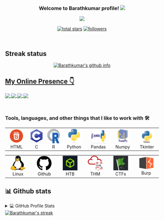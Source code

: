 <h3 align="center">
  Welcome to Barathkumar profile! 
  <img src="https://media.giphy.com/media/hvRJCLFzcasrR4ia7z/giphy.gif" width="28">
 </h3>
<p align="center">
  <img src="https://readme-typing-svg.herokuapp.com/?lines=Pentester;CTF%20Player;Bug%20Hunter;Cyber%20Security%20Enthusiastic&font=Fira%20Code&center=true&width=440&height=45&color=f75c7e&vCenter=true&size=23"></a>
</p>

<p align="center">
 <a href="https://github.com/Barathkumarjk?tab=repositories&sort=stargazers">
    <img alt="total stars" title="Total stars on GitHub" src="https://custom-icon-badges.herokuapp.com/badge/dynamic/json?logo=star&color=55960c&labelColor=488207&label=Stars&style=for-the-badge&query=%24.stars&url=https://api.github-star-counter.workers.dev/user/Barathkumarjk"/></a>
  <a href="https://github.com/Barathkumarjk?tab=followers">
    <img alt="followers" title="Follow me on Github" src="https://custom-icon-badges.herokuapp.com/github/followers/Barathkumarjk?color=236ad3&labelColor=1155ba&style=for-the-badge&logo=person-add&label=Follow&logoColor=white"/></a>
</p>

<br>

## Streak status


<p align="center">
  <a href="https://github-readme-stats.vercel.app">
    <img title="🔥 Get your github profile at github-readme-stats.vercel.app" alt="Barathkumar's github info" src="https://github-readme-stats.vercel.app/api?username=Barathkumarjk&show_icons=true&theme=radical"/>
</p>
 

## My Online Presence 👇
    
<p>
<a href="https://www.instagram.com/cyberexploitme/" target="blank">
<img align="center" src="https://img.shields.io/badge/Instagram-E4405F?style=for-the-badge&logo=instagram&logoColor=white"/>
</a>

<a href="https://in.linkedin.com/in/barathkumar-j-k-7b9699214" target="blank">
<img align="center" src="https://img.shields.io/badge/LinkedIn-0077B5?style=for-the-badge&logo=linkedin&logoColor=white"/>
</a>

<a href="https://twitter.com/CyberExploitMe" target="blank">
<img align="center" src="https://img.shields.io/badge/Twitter-1DA1F2?style=for-the-badge&logo=twitter&logoColor=white"/>
</a>

<a href="https://t.me/cyberexploitme" target="blank">
<img align="center" src="https://img.shields.io/badge/Telegram-1DA1F2?style=for-the-badge&logo=telegram&logoColor=white"/>
</a>

</p>
<br>

    
    
### Tools, languages, and other things that I like to work with 🛠️
<table>
  <tr>
      <td align="center" width="96">
      <a href="#macropower-tech">
        <img src="./img/html.png" width="48" height="48" alt="HTML" />
      </a>
      <br>HTML
     </td>

   <td align="center"  width="96">
      <a href="#macropower-tech">
        <img src="./img/c.png" width="46" height="48" alt="C" />
      </a>
      <br>C
    </td>

   <td align="center"  width="96">
      <a href="#macropower-tech">
        <img src="./img/r.png" width="52" height="48" alt="R" />
      </a>
      <br>R
    </td>

   <td align="center"  width="96">
      <a href="#macropower-tech">
        <img src="./img/python.svg" width="48" height="48" alt="Python" />
      </a>
      <br>Python
    </td>
    <td align="center"  width="96">
      <a href="#macropower-tech">
        <img src="./img/pandas.png" width="48" height="48" alt="Pandas" />
      </a>
      <br>Pandas
    </td>

   <td align="center"  width="96">
      <a href="#macropower-tech">
        <img src="./img/numpy.png" width="48" height="48" alt="Numpy" />
      </a>
      <br>Numpy
    </td>
    
   <td align="center"  width="96">
      <a href="#macropower-tech">
        <img src="./img/tkinter.png" width="48" height="48" alt="Tkinter" />
      </a>
      <br>Tkinter
    </td>
    
  </tr>
</table>
<table>
  <tr>
    
   <td align="center"  width="96">
      <a href="#macropower-tech">
        <img src="./img/linux.png" width="48" height="48" alt="Linux" />
      </a>
      <br>Linux
    </td>

   <td align="center"  width="96">
      <a href="#macropower-tech">
        <img src="./img/github.png" width="48" height="48" alt="Github"/>
      </a>
      <br>Github
    </td>

    

   <td align="center"  width="96">
      <a href="#macropower-tech">
        <img src="./img/htb.jpg" width="48" height="48" alt="HTB"/>
      </a>
      <br>HTB
    </td>

   <td align="center"  width="96">
      <a href="#macropower-tech">
        <img src="./img/thm.png" width="48" height="48" alt="THM" />
      </a>
      <br>THM
    </td>

  <td align="center"  width="96">
      <a href="#macropower-tech">
        <img src="./img/ctf.png" width="48" height="48" alt="CTF" />
      </a>
      <br>CTFs
    </td>
  
   <td align="center"  width="96">
      <a href="#macropower-tech">
        <img src="./img/burp.png" width="46" height="42" alt="Burp" />
      </a>
      <br>Burp
    </td>

  </tr>
</table>
    
    
## 📊 Github stats

<!-- https://github.com/anuraghazra/github-readme-stats -->
<details> 
  <summary>💻 GitHub Profile Stats</summary>
  <br/>
  <a href="https://github.com/anuraghazra/github-readme-stats"><img alt="Barathkumar Top Languages" src="https://github-readme-stats.vercel.app/api/top-langs/?username=Barathkumarjk&langs_count=8&layout=compact&theme=react&hide_border=true&bg_color=1F222E&title_color=F85D7F&icon_color=F8D866&hide=Jupyter%20Notebook" height="192px"/></a>
  <br/>
</details>


<a href="https://github.com/Barathkumarjk/github-readme-streak-stats">
    <img title="🔥 Get streak stats for your profile at git.io/streak-stats" alt="Barathkumar's streak" src="http://github-readme-streak-stats.herokuapp.com/?user=Barathkumarjk&theme=radical&date_format=M%20j%5B%2C%20Y%5D"/>

<!--
**BarathkumarJK/BarathkumarJK** is a ✨ _special_ ✨ repository because its `README.md` (this file) appears on your GitHub profile.

Here are some ideas to get you started:

- 🔭 I’m currently working on ...
- 🌱 I’m currently learning ...
- 👯 I’m looking to collaborate on ...
- 🤔 I’m looking for help with ...
- 💬 Ask me about ...
- 📫 How to reach me: ...
- 😄 Pronouns: ...
- ⚡ Fun fact: ...
-->
